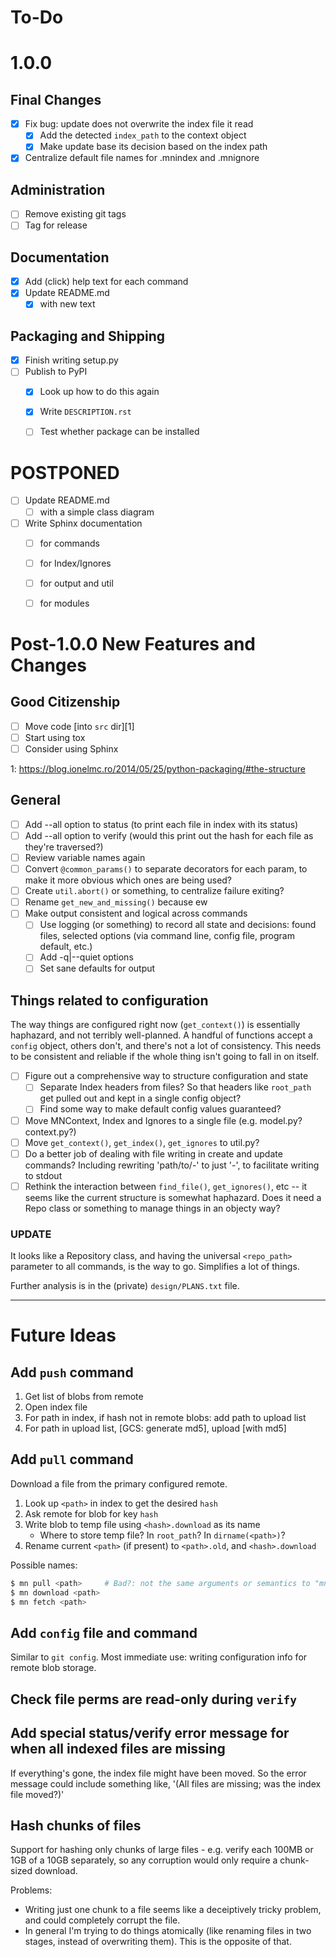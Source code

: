 # To-Do

# 1.0.0

## Final Changes

- [x] Fix bug: update does not overwrite the index file it read
    - [x] Add the detected `index_path` to the context object
    - [x] Make update base its decision based on the index path
- [x] Centralize default file names for .mnindex and .mnignore

## Administration

- [ ] Remove existing git tags
- [ ] Tag for release

## Documentation
- [x] Add (click) help text for each command
- [x] Update README.md
    - [x] with new text

## Packaging and Shipping
- [x] Finish writing setup.py
- [ ] Publish to PyPI
    - [x] Look up how to do this again
    - [x] Write `DESCRIPTION.rst`
    - [ ] Test whether package can be installed


# POSTPONED
- [ ] Update README.md
    - [ ] with a simple class diagram
- [ ] Write Sphinx documentation
    - [ ] for commands
    - [ ] for Index/Ignores
    - [ ] for output and util
    - [ ] for modules


# Post-1.0.0 New Features and Changes

## Good Citizenship

- [ ] Move code [into `src` dir][1]
- [ ] Start using tox
- [ ] Consider using Sphinx

1: https://blog.ionelmc.ro/2014/05/25/python-packaging/#the-structure

## General

- [ ] Add --all option to status (to print each file in index with its status)
- [ ] Add --all option to verify (would this print out the hash for each file
      as they're traversed?)
- [ ] Review variable names again
- [ ] Convert `@common_params()` to separate decorators for each param, to make
      it more obvious which ones are being used?
- [ ] Create `util.abort()` or something, to centralize failure exiting?
- [ ] Rename `get_new_and_missing()` because ew
- [ ] Make output consistent and logical across commands
    - [ ] Use logging (or something) to record all state and decisions: found
          files, selected options (via command line, config file, program
          default, etc.)
    - [ ] Add -q|--quiet options
    - [ ] Set sane defaults for output

## Things related to configuration

The way things are configured right now (`get_context()`) is essentially
haphazard, and not terribly well-planned. A handful of functions accept a
`config` object, others don't, and there's not a lot of consistency. This needs
to be consistent and reliable if the whole thing isn't going to fall in on
itself.

- [ ] Figure out a comprehensive way to structure configuration and state
    - [ ] Separate Index headers from files? So that headers like `root_path`
          get pulled out and kept in a single config object?
    - [ ] Find some way to make default config values guaranteed?
- [ ] Move MNContext, Index and Ignores to a single file (e.g. model.py? context.py?)
- [ ] Move `get_context()`, `get_index()`, `get_ignores` to util.py?
- [ ] Do a better job of dealing with file writing in create and update
      commands? Including rewriting 'path/to/-' to just '-', to facilitate
      writing to stdout
- [ ] Rethink the interaction between `find_file()`, `get_ignores()`, etc -- it
      seems like the current structure is somewhat haphazard. Does it need a
      Repo class or something to manage things in an objecty way?

### UPDATE

It looks like a Repository class, and having the universal `<repo_path>`
parameter to all commands, is the way to go. Simplifies a lot of things.

Further analysis is in the (private) `design/PLANS.txt` file.

---

# Future Ideas

## Add `push` command
1. Get list of blobs from remote
2. Open index file
3. For path in index, if hash not in remote blobs: add path to upload list
4. For path in upload list, [GCS: generate md5], upload [with md5]


## Add `pull` command

Download a file from the primary configured remote.

1. Look up `<path>` in index to get the desired `hash`
2. Ask remote for blob for key `hash`
3. Write blob to temp file using `<hash>.download` as its name
    - Where to store temp file? In `root_path`? In `dirname(<path>)`?
3. Rename current `<path>` (if present) to `<path>.old`, and `<hash>.download`

Possible names:

``` bash
$ mn pull <path>     # Bad?: not the same arguments or semantics to "mn push"
$ mn download <path>
$ mn fetch <path>
```

## Add `config` file and command

Similar to `git config`. Most immediate use: writing configuration info for
remote blob storage.


## Check file perms are read-only during `verify`


## Add special status/verify error message for when all indexed files are missing

If everything's gone, the index file might have been moved. So the error
message could include something like, '(All files are missing; was the index
file moved?)'


## Hash chunks of files
Support for hashing only chunks of large files - e.g. verify each 100MB or
1GB of a 10GB separately, so any corruption would only require a chunk-sized
download.

Problems:

- Writing just one chunk to a file seems like a deceiptively tricky problem,
  and could completely corrupt the file.
- In general I'm trying to do things atomically (like renaming files in two
  stages, instead of overwriting them). This is the opposite of that.
